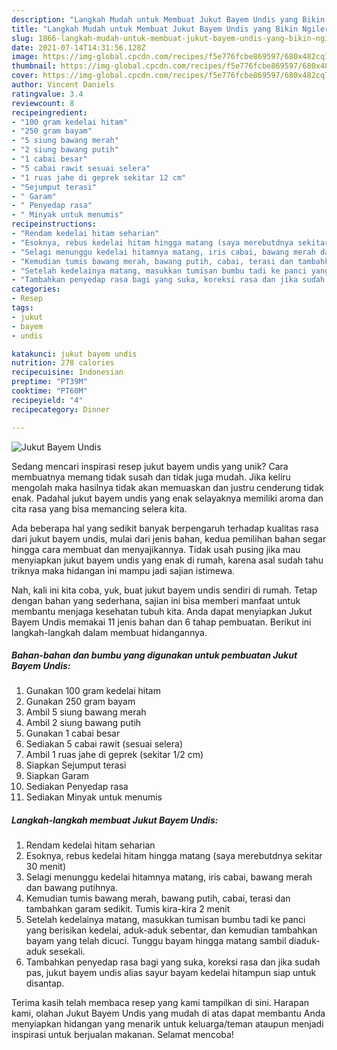 ```yaml
---
description: "Langkah Mudah untuk Membuat Jukut Bayem Undis yang Bikin Ngiler"
title: "Langkah Mudah untuk Membuat Jukut Bayem Undis yang Bikin Ngiler"
slug: 1866-langkah-mudah-untuk-membuat-jukut-bayem-undis-yang-bikin-ngiler
date: 2021-07-14T14:31:56.128Z
image: https://img-global.cpcdn.com/recipes/f5e776fcbe869597/680x482cq70/jukut-bayem-undis-foto-resep-utama.jpg
thumbnail: https://img-global.cpcdn.com/recipes/f5e776fcbe869597/680x482cq70/jukut-bayem-undis-foto-resep-utama.jpg
cover: https://img-global.cpcdn.com/recipes/f5e776fcbe869597/680x482cq70/jukut-bayem-undis-foto-resep-utama.jpg
author: Vincent Daniels
ratingvalue: 3.4
reviewcount: 8
recipeingredient:
- "100 gram kedelai hitam"
- "250 gram bayam"
- "5 siung bawang merah"
- "2 siung bawang putih"
- "1 cabai besar"
- "5 cabai rawit sesuai selera"
- "1 ruas jahe di geprek sekitar 12 cm"
- "Sejumput terasi"
- " Garam"
- " Penyedap rasa"
- " Minyak untuk menumis"
recipeinstructions:
- "Rendam kedelai hitam seharian"
- "Esoknya, rebus kedelai hitam hingga matang (saya merebutdnya sekitar 30 menit)"
- "Selagi menunggu kedelai hitamnya matang, iris cabai, bawang merah dan bawang putihnya."
- "Kemudian tumis bawang merah, bawang putih, cabai, terasi dan tambahkan garam sedikit. Tumis kira-kira 2 menit"
- "Setelah kedelainya matang, masukkan tumisan bumbu tadi ke panci yang berisikan kedelai, aduk-aduk sebentar, dan kemudian tambahkan bayam yang telah dicuci. Tunggu bayam hingga matang sambil diaduk-aduk sesekali."
- "Tambahkan penyedap rasa bagi yang suka, koreksi rasa dan jika sudah pas, jukut bayem undis alias sayur bayam kedelai hitampun siap untuk disantap."
categories:
- Resep
tags:
- jukut
- bayem
- undis

katakunci: jukut bayem undis 
nutrition: 278 calories
recipecuisine: Indonesian
preptime: "PT39M"
cooktime: "PT60M"
recipeyield: "4"
recipecategory: Dinner

---
```



![Jukut Bayem Undis](https://img-global.cpcdn.com/recipes/f5e776fcbe869597/680x482cq70/jukut-bayem-undis-foto-resep-utama.jpg)

Sedang mencari inspirasi resep jukut bayem undis yang unik? Cara membuatnya memang tidak susah dan tidak juga mudah. Jika keliru mengolah maka hasilnya tidak akan memuaskan dan justru cenderung tidak enak. Padahal jukut bayem undis yang enak selayaknya memiliki aroma dan cita rasa yang bisa memancing selera kita.



Ada beberapa hal yang sedikit banyak berpengaruh terhadap kualitas rasa dari jukut bayem undis, mulai dari jenis bahan, kedua pemilihan bahan segar hingga cara membuat dan menyajikannya. Tidak usah pusing jika mau menyiapkan jukut bayem undis yang enak di rumah, karena asal sudah tahu triknya maka hidangan ini mampu jadi sajian istimewa.


Nah, kali ini kita coba, yuk, buat jukut bayem undis sendiri di rumah. Tetap dengan bahan yang sederhana, sajian ini bisa memberi manfaat untuk membantu menjaga kesehatan tubuh kita. Anda dapat menyiapkan Jukut Bayem Undis memakai 11 jenis bahan dan 6 tahap pembuatan. Berikut ini langkah-langkah dalam membuat hidangannya.

<!--inarticleads1-->

##### Bahan-bahan dan bumbu yang digunakan untuk pembuatan Jukut Bayem Undis:

1. Gunakan 100 gram kedelai hitam
1. Gunakan 250 gram bayam
1. Ambil 5 siung bawang merah
1. Ambil 2 siung bawang putih
1. Gunakan 1 cabai besar
1. Sediakan 5 cabai rawit (sesuai selera)
1. Ambil 1 ruas jahe di geprek (sekitar 1/2 cm)
1. Siapkan Sejumput terasi
1. Siapkan  Garam
1. Sediakan  Penyedap rasa
1. Sediakan  Minyak untuk menumis




<!--inarticleads2-->

##### Langkah-langkah membuat Jukut Bayem Undis:

1. Rendam kedelai hitam seharian
1. Esoknya, rebus kedelai hitam hingga matang (saya merebutdnya sekitar 30 menit)
1. Selagi menunggu kedelai hitamnya matang, iris cabai, bawang merah dan bawang putihnya.
1. Kemudian tumis bawang merah, bawang putih, cabai, terasi dan tambahkan garam sedikit. Tumis kira-kira 2 menit
1. Setelah kedelainya matang, masukkan tumisan bumbu tadi ke panci yang berisikan kedelai, aduk-aduk sebentar, dan kemudian tambahkan bayam yang telah dicuci. Tunggu bayam hingga matang sambil diaduk-aduk sesekali.
1. Tambahkan penyedap rasa bagi yang suka, koreksi rasa dan jika sudah pas, jukut bayem undis alias sayur bayam kedelai hitampun siap untuk disantap.




Terima kasih telah membaca resep yang kami tampilkan di sini. Harapan kami, olahan Jukut Bayem Undis yang mudah di atas dapat membantu Anda menyiapkan hidangan yang menarik untuk keluarga/teman ataupun menjadi inspirasi untuk berjualan makanan. Selamat mencoba!
